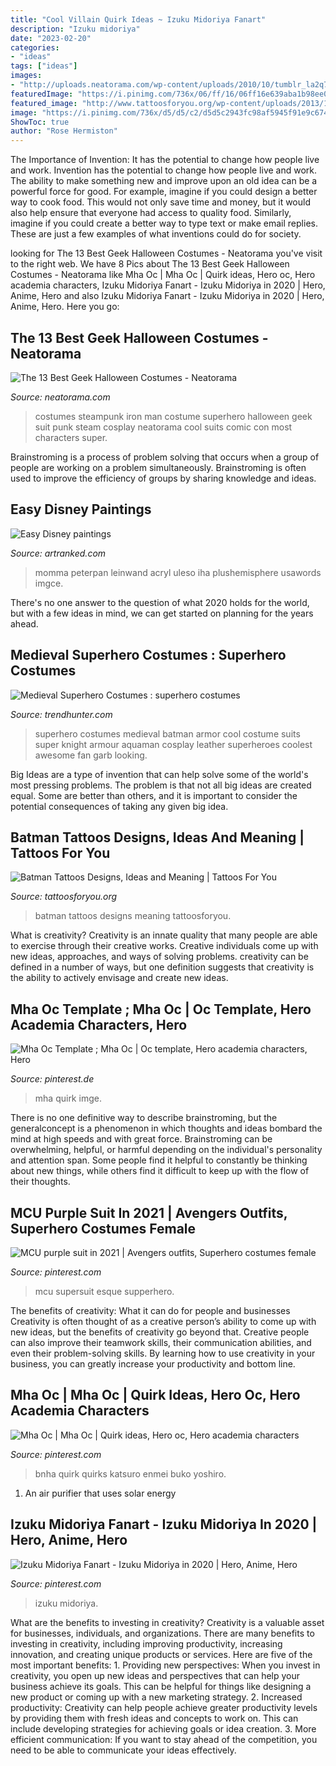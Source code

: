 ```yaml
---
title: "Cool Villain Quirk Ideas ~ Izuku Midoriya Fanart"
description: "Izuku midoriya"
date: "2023-02-20"
categories:
- "ideas"
tags: ["ideas"]
images:
- "http://uploads.neatorama.com/wp-content/uploads/2010/10/tumblr_la2q7dUY9w1qzniqdo1_4001.jpg"
featuredImage: "https://i.pinimg.com/736x/06/ff/16/06ff16e639aba1b98ee059df268690f7.jpg"
featured_image: "http://www.tattoosforyou.org/wp-content/uploads/2013/10/Images-of-Batman-Tattoos.jpg"
image: "https://i.pinimg.com/736x/d5/d5/c2/d5d5c2943fc98af5945f91e9c674e977.jpg"
ShowToc: true
author: "Rose Hermiston"
---
```



The Importance of Invention: It has the potential to change how people live and work.
Invention has the potential to change how people live and work. The ability to make something new and improve upon an old idea can be a powerful force for good. For example, imagine if you could design a better way to cook food. This would not only save time and money, but it would also help ensure that everyone had access to quality food. Similarly, imagine if you could create a better way to type text or make email replies. These are just a few examples of what inventions could do for society.

	

		
looking for The 13 Best Geek Halloween Costumes - Neatorama you've visit to the right web. We have 8 Pics about The 13 Best Geek Halloween Costumes - Neatorama like Mha Oc | Mha Oc | Quirk ideas, Hero oc, Hero academia characters, Izuku Midoriya Fanart - Izuku Midoriya in 2020 | Hero, Anime, Hero and also Izuku Midoriya Fanart - Izuku Midoriya in 2020 | Hero, Anime, Hero. Here you go:
		
    
## The 13 Best Geek Halloween Costumes - Neatorama

<img loading=lazy src="http://uploads.neatorama.com/wp-content/uploads/2010/10/tumblr_la2q7dUY9w1qzniqdo1_4001.jpg" onerror="this.onerror=null;this.src='https://tse3.mm.bing.net/th?id=OIP.Oj20tal4-7EM4AFCXGFDeQAAAA&amp;pid=15.1';" alt="The 13 Best Geek Halloween Costumes - Neatorama">

_Source: neatorama.com_

>costumes steampunk iron man costume superhero halloween geek suit punk steam cosplay neatorama cool suits comic con most characters super. 

	

Brainstroming is a process of problem solving that occurs when a group of people are working on a problem simultaneously. Brainstroming is often used to improve the efficiency of groups by sharing knowledge and ideas.

    
## Easy Disney Paintings

<img loading=lazy src="http://www.artranked.com/images/d6/d6913c521d8c37804f73653b8f1731c7.jpg" onerror="this.onerror=null;this.src='https://tse2.mm.bing.net/th?id=OIP.nhfk4IW2kCxfwv18cYcVcgHaJ3&amp;pid=15.1';" alt="Easy Disney paintings">

_Source: artranked.com_

>momma peterpan leinwand acryl uleso iha plushemisphere usawords imgce. 

	

There's no one answer to the question of what 2020 holds for the world, but with a few ideas in mind, we can get started on planning for the years ahead. 

    
## Medieval Superhero Costumes : Superhero Costumes

<img loading=lazy src="http://cdn.trendhunterstatic.com/thumbs/superhero-costumes.jpeg" onerror="this.onerror=null;this.src='https://tse2.mm.bing.net/th?id=OIP.9-ifW_rcWAPJKQzd1ADjcwHaLI&amp;pid=15.1';" alt="Medieval Superhero Costumes : superhero costumes">

_Source: trendhunter.com_

>superhero costumes medieval batman armor cool costume suits super knight armour aquaman cosplay leather superheroes coolest awesome fan garb looking. 

	

Big Ideas are a type of invention that can help solve some of the world's most pressing problems. The problem is that not all big ideas are created equal. Some are better than others, and it is important to consider the potential consequences of taking any given big idea.

    
## Batman Tattoos Designs, Ideas And Meaning | Tattoos For You

<img loading=lazy src="http://www.tattoosforyou.org/wp-content/uploads/2013/10/Images-of-Batman-Tattoos.jpg" onerror="this.onerror=null;this.src='https://tse4.mm.bing.net/th?id=OIP.h25hAlFAQnN4NNHK4s13dgHaJ4&amp;pid=15.1';" alt="Batman Tattoos Designs, Ideas and Meaning | Tattoos For You">

_Source: tattoosforyou.org_

>batman tattoos designs meaning tattoosforyou. 

	

What is creativity?
Creativity is an innate quality that many people are able to exercise through their creative works. Creative individuals come up with new ideas, approaches, and ways of solving problems. creativity can be defined in a number of ways, but one definition suggests that creativity is the ability to actively envisage and create new ideas.

    
## Mha Oc Template ; Mha Oc | Oc Template, Hero Academia Characters, Hero

<img loading=lazy src="https://i.pinimg.com/736x/06/ff/16/06ff16e639aba1b98ee059df268690f7.jpg" onerror="this.onerror=null;this.src='https://tse1.mm.bing.net/th?id=OIP.J39ZTLZqFXdpyeB5PHsslgHaE7&amp;pid=15.1';" alt="Mha Oc Template ; Mha Oc | Oc template, Hero academia characters, Hero">

_Source: pinterest.de_

>mha quirk imge. 

	

There is no one definitive way to describe brainstroming, but the generalconcept is a phenomenon in which thoughts and ideas bombard the mind at high speeds and with great force. Brainstroming can be overwhelming, helpful, or harmful depending on the individual's personality and attention span. Some people find it helpful to constantly be thinking about new things, while others find it difficult to keep up with the flow of their thoughts.

    
## MCU Purple Suit In 2021 | Avengers Outfits, Superhero Costumes Female

<img loading=lazy src="https://i.pinimg.com/736x/c4/b9/ec/c4b9eca6c9967ca0dbbff8ab4d3d9324.jpg" onerror="this.onerror=null;this.src='https://tse3.mm.bing.net/th?id=OIP.7emQHVFKKL2AzX70ojgnTgHaJ3&amp;pid=15.1';" alt="MCU purple suit in 2021 | Avengers outfits, Superhero costumes female">

_Source: pinterest.com_

>mcu supersuit esque supperhero. 

	

The benefits of creativity: What it can do for people and businesses
Creativity is often thought of as a creative person’s ability to come up with new ideas, but the benefits of creativity go beyond that. Creative people can also improve their teamwork skills, their communication abilities, and even their problem-solving skills. By learning how to use creativity in your business, you can greatly increase your productivity and bottom line.

    
## Mha Oc | Mha Oc | Quirk Ideas, Hero Oc, Hero Academia Characters

<img loading=lazy src="https://i.pinimg.com/736x/d5/d5/c2/d5d5c2943fc98af5945f91e9c674e977.jpg" onerror="this.onerror=null;this.src='https://tse1.mm.bing.net/th?id=OIP.4OciJoV7Hr9M6U9Ns7h5zgHaKS&amp;pid=15.1';" alt="Mha Oc | Mha Oc | Quirk ideas, Hero oc, Hero academia characters">

_Source: pinterest.com_

>bnha quirk quirks katsuro enmei buko yoshiro. 

	

1. An air purifier that uses solar energy 

    
## Izuku Midoriya Fanart - Izuku Midoriya In 2020 | Hero, Anime, Hero

<img loading=lazy src="https://i.pinimg.com/736x/ba/d9/29/bad9291169ea32134d859a9a2f14e283.jpg" onerror="this.onerror=null;this.src='https://tse2.mm.bing.net/th?id=OIP.KQhDs22gpS-6IG1dxFrEIgHaKQ&amp;pid=15.1';" alt="Izuku Midoriya Fanart - Izuku Midoriya in 2020 | Hero, Anime, Hero">

_Source: pinterest.com_

>izuku midoriya. 

	

What are the benefits to investing in creativity?
Creativity is a valuable asset for businesses, individuals, and organizations. There are many benefits to investing in creativity, including improving productivity, increasing innovation, and creating unique products or services. Here are five of the most important benefits: 1. Providing new perspectives: When you invest in creativity, you open up new ideas and perspectives that can help your business achieve its goals. This can be helpful for things like designing a new product or coming up with a new marketing strategy. 2. Increased productivity: Creativity can help people achieve greater productivity levels by providing them with fresh ideas and concepts to work on. This can include developing strategies for achieving goals or idea creation. 3. More efficient communication: If you want to stay ahead of the competition, you need to be able to communicate your ideas effectively.

